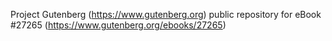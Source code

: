 Project Gutenberg (https://www.gutenberg.org) public repository for eBook #27265 (https://www.gutenberg.org/ebooks/27265)
